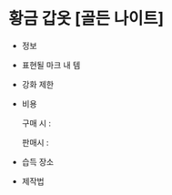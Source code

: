 # 황금 갑옷 [골든 나이트]

- 정보
- 표현될 마크 내 템
- 강화 제한
- 비용
    
    구매 시 : 
    
    판매시 : 
    
- 습득 장소
- 제작법